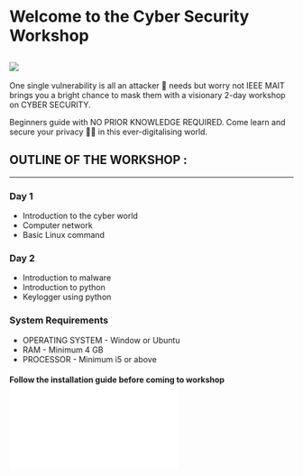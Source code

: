 # Welcome to the Cyber Security Workshop
![](https://proxy.duckduckgo.com/iu/?u=http%3A%2F%2Faoemploymenttalk.com%2Fwp-content%2Fuploads%2F2016%2F02%2Fcybersecurity.jpg&f=1&nofb=1)
---
One single vulnerability is all an attacker 👤 needs but worry not IEEE MAIT brings you a bright chance to mask them with a visionary 2-day workshop on CYBER SECURITY.

Beginners guide with NO PRIOR KNOWLEDGE REQUIRED.
Come learn and secure your privacy 👩‍💻 in this ever-digitalising world. 

## OUTLINE OF THE WORKSHOP :
___

### Day 1

* Introduction to the cyber world
* Computer network 
* Basic Linux command 
 
### Day 2

* Introduction to malware
* Introduction to python
* Keylogger using python

### System Requirements
* OPERATING SYSTEM - Window or Ubuntu
* RAM - Minimum 4 GB
* PROCESSOR - Minimum i5 or above 

#### Follow the installation guide before coming to workshop ![Installation Guide](intallationGuide.md) 